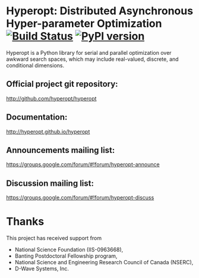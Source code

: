 # Hyperopt: Distributed Asynchronous Hyper-parameter Optimization [![Build Status](https://travis-ci.org/hyperopt/hyperopt.svg?branch=master)](https://travis-ci.org/hyperopt/hyperopt)  [![PyPI version](https://badge.fury.io/py/hyperopt.svg)](https://badge.fury.io/py/hyperopt)

Hyperopt is a Python library for serial and parallel optimization over awkward
search spaces, which may include real-valued, discrete, and conditional
dimensions.

## Official project git repository:
http://github.com/hyperopt/hyperopt

## Documentation:
http://hyperopt.github.io/hyperopt

## Announcements mailing list:
https://groups.google.com/forum/#!forum/hyperopt-announce

## Discussion mailing list:
https://groups.google.com/forum/#!forum/hyperopt-discuss


# Thanks

This project has received support from
* National Science Foundation (IIS-0963668),
* Banting Postdoctoral Fellowship program,
* National Science and Engineering Research Council of Canada (NSERC),
* D-Wave Systems, Inc.

